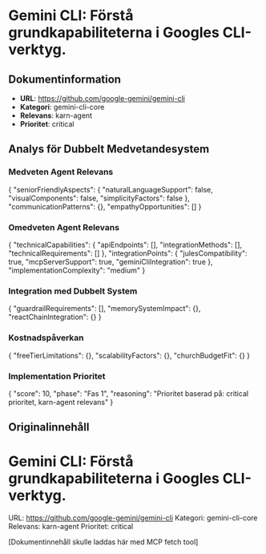 # Gemini CLI: Förstå grundkapabiliteterna i Googles CLI-verktyg.

## Dokumentinformation
- **URL**: https://github.com/google-gemini/gemini-cli
- **Kategori**: gemini-cli-core
- **Relevans**: karn-agent
- **Prioritet**: critical

## Analys för Dubbelt Medvetandesystem

### Medveten Agent Relevans
{
  "seniorFriendlyAspects": {
    "naturalLanguageSupport": false,
    "visualComponents": false,
    "simplicityFactors": false
  },
  "communicationPatterns": {},
  "empathyOpportunities": []
}

### Omedveten Agent Relevans
{
  "technicalCapabilities": {
    "apiEndpoints": [],
    "integrationMethods": [],
    "technicalRequirements": []
  },
  "integrationPoints": {
    "julesCompatibility": true,
    "mcpServerSupport": true,
    "geminiCliIntegration": true
  },
  "implementationComplexity": "medium"
}

### Integration med Dubbelt System
{
  "guardrailRequirements": [],
  "memorySystemImpact": {},
  "reactChainIntegration": {}
}

### Kostnadspåverkan
{
  "freeTierLimitations": {},
  "scalabilityFactors": {},
  "churchBudgetFit": {}
}

### Implementation Prioritet
{
  "score": 10,
  "phase": "Fas 1",
  "reasoning": "Prioritet baserad på: critical prioritet, karn-agent relevans"
}

## Originalinnehåll
# Gemini CLI: Förstå grundkapabiliteterna i Googles CLI-verktyg.
    
URL: https://github.com/google-gemini/gemini-cli
Kategori: gemini-cli-core
Relevans: karn-agent
Prioritet: critical

[Dokumentinnehåll skulle laddas här med MCP fetch tool]

